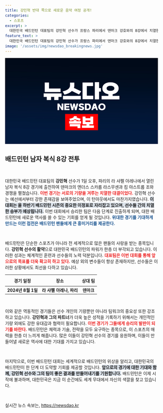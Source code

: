 ```yaml
---
title: 강민혁 반대 쪽으로 새로운 음악 여정 공개!
categories:
  - 스포츠
excerpt: >
  대한민국 배드민턴 대표팀의 강민혁 선수가 프랑스 파리에서 덴마크 강호와의 8강에서 치열한 접전을 펼쳤습니다! 과연 승리의 주인공은 누구일까요?
feature_text: >
  대한민국 배드민턴 대표팀의 강민혁 선수가 프랑스 파리에서 덴마크 강호와의 8강에서 치열한 접전을 펼쳤습니다! 과연 승리의 주인공은 누구일까요?
image: '/assets/img/newsdao_breakingnews.jpg'
---
```


<p><img src="/assets/img/newsdao_breakingnews.jpg" alt="firstkoreanews 속보" /></p>

<h2 data-ke-size="size26">배드민턴 남자 복식 8강 전투</h2>

<p data-ke-size="size16">&nbsp;</p>

<p>대한민국 배드민턴 대표팀의 <b>강민혁</b> 선수가 1일 오후, 파리의 라 샤펠 아레나에서 열린 남자 복식 8강 경기에 출전하여 덴마크의 앤더스 스카룹 라스무센과 킴 아스트룹 조와 경쟁을 펼쳤습니다. <b><span style="color: #ee2323;">이번 경기는 서로의 기량을 겨루는 치열한 대결이었다.</span></b> 강민혁 선수는 예선에서부터 강한 존재감을 보여주었으며, 이 턴아웃에서도 마찬가지였습니다. <b><span style="background-color: #21538527;">이 대회는 올 하반기 배드민턴 시즌의 중요한 이정표로 자리잡고 있으며, 선수들 간의 치열한 승부가 예상됩니다.</span></b> 이번 대회에서 승리한 팀은 다음 단계로 진출하게 되며, 대한 배드민턴에 새로운 역사를 쓸 수 있는 기회를 얻게 될 것입니다. <b><span style="color: #1a5490;">위대한 경기를 기대하게 만드는 이런 접전은 배드민턴 팬들에게 큰 흥미거리를 제공한다.</span></b></p></p>

<p data-ke-size="size16">&nbsp;</p>

<p>배드민턴은 단순한 스포츠가 아니라 전 세계적으로 많은 팬들의 사랑을 받는 종목입니다. <b>강민혁 선수의 활약</b>으로 대한민국 배드민턴의 파워가 한층 더 부각되고 있습니다. 이러한 성과는 체계적인 훈련과 선수들의 노력 덕분입니다. <b><span style="color: #ee2323;">대표팀은 이번 대회를 통해 앞으로의 목표를 더욱 확고히 하고 있다.</span></b> 예상 외의 변수들이 항상 존재하지만, 선수들은 이러한 상황에서도 최선을 다하고 있습니다.</p>

<table style="width: 100%; border-collapse: collapse;">
  <thead>
    <tr>
      <th style="text-align: center; height: 30px;"><b>경기 일정</b></th>
      <th style="text-align: center; height: 30px;"><b>장소</b></th>
      <th style="text-align: center; height: 30px;"><b>상대 팀</b></th>
    </tr>
  </thead>
  <tbody>
    <tr>
      <td style="text-align: center; height: 17px;"><b>2024년 8월 1일</b></td>
      <td style="text-align: center; height: 17px;"><b>라 샤펠 아레나, 파리</b></td>
      <td style="text-align: center; height: 17px;"><b>덴마크</b></td>
    </tr>
  </tbody>
</table>

<p data-ke-size="size16">&nbsp;</p>

<p>이와 같은 역동적인 경기들은 선수 개인의 기량뿐만 아니라 팀워크의 중요성 또한 강조하고 있습니다. <b>강민혁과 그의 파트너</b>가 더욱 높은 성적을 기록하기 위해서는 개인적인 기량 외에도 강한 유대감과 협력이 필요합니다. <b><span style="color: #ee2323;">이번 경기가 그들에게 승리의 발판이 되기를 바란다.</span></b> 배드민턴은 체력과 기술, 전략을 모두 요구하는 종목으로, 이 스포츠의 매력을 한층 더 느끼게 해줍니다. 많은 이들이 강민혁 선수의 경기를 응원하며, 이들이 만들어낼 새로운 역사에 대한 기대를 가지고 있습니다.</p>

<p data-ke-size="size16">&nbsp;</p>

<p>마지막으로, 이번 배드민턴 대회는 세계적으로 배드민턴의 위상을 알리고, 대한민국의 배드민턴이 한 단계 더 도약할 기회를 제공할 것입니다. <b><span style="background-color: #21538527;">앞으로의 경기에 대한 기대와 함께, 강민혁 선수와 그의 팀이 좋은 결과를 만들어내기를 기원합니다.</span></b> 배드민턴은 이제 시작에 불과하며, 대한민국은 지금 이 순간에도 세계 무대에서 자신의 색깔을 찾고 있습니다. </p>

<p data-ke-size="size16">&nbsp;</p>
실시간 뉴스 속보는, <a href="https://newsdao.kr" rel="dofollow">https://newsdao.kr</a>


